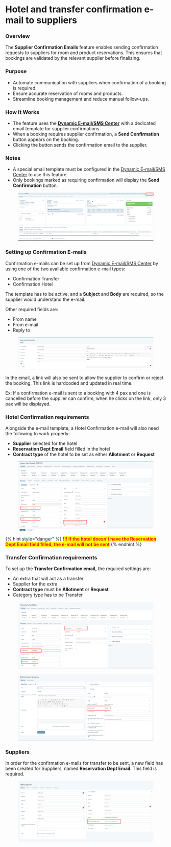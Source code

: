 # Hotel and transfer confirmation e-mail to suppliers

### Overview

The **Supplier Confirmation Emails** feature enables sending confirmation requests to suppliers for room and product reservations. This ensures that bookings are validated by the relevant supplier before finalizing.

### Purpose

* Automate communication with suppliers when confirmation of a booking is required.
* Ensure accurate reservation of rooms and products.
* Streamline booking management and reduce manual follow-ups.

### How It Works

* The feature uses the [**Dynamic E-mail/SMS Center**](email-setup/page-14/) with a dedicated email template for supplier confirmations.
* When a booking requires supplier confirmation, a **Send Confirmation** button appears on the booking.
* Clicking the button sends the confirmation email to the supplier.

### Notes

* A special email template must be configured in the [Dynamic E-mail/SMS Center](email-setup/page-14/) to use this feature.
* Only bookings marked as requiring confirmation will display the **Send Confirmation** button.

<figure><img src=".gitbook/assets/image (13).png" alt=""><figcaption></figcaption></figure>

### Setting up Confirmation E-mails <a href="#setting-up-confirmation-e-mails" id="setting-up-confirmation-e-mails"></a>

Confirmation e-mails can be set up from [Dynamic E-mail/SMS Center](email-setup/page-14/) by using one of the two available confirmation e-mail types:

* Confirmation Transfer
* Confirmation Hotel

The template has to be active, and a **Subject** and **Body** are required, so the supplier would understand the e-mail.

Other required fields are:

* From name
* From e-mail
* Reply to

<figure><img src=".gitbook/assets/image (14) (1) (1) (1) (1) (1) (1) (1) (1) (1).png" alt=""><figcaption></figcaption></figure>

In the email, a link will also be sent to allow the supplier to confirm or reject the booking. This link is hardcoded and updated in real time.

Ex: If a confirmation e-mail is sent to a booking with 4 pax and one is cancelled before the supplier can confirm, when he clicks on the link, only 3 pax will be displayed.

### Hotel Confirmation requirements <a href="#hotel-confirmation-requirements" id="hotel-confirmation-requirements"></a>

Alongside the e-mail template, a Hotel Confirmation e-mail will also need the following to work properly:

* **Supplier** selected for the hotel
* **Reservation Dept Email** field filled in the hotel
* **Contract type** of the hotel to be set as either **Allotment** or **Request**

<figure><img src=".gitbook/assets/image (14).png" alt=""><figcaption></figcaption></figure>

{% hint style="danger" %}
<mark style="color:red;">**!!! If the hotel doesn't have the Reservation Dept Email field filled, the e-mail will not be sent**</mark>
{% endhint %}

### Transfer Confirmation requirements <a href="#transfer-confirmation-requirements" id="transfer-confirmation-requirements"></a>

To set up the **Transfer Confirmation email,** the required settings are:

* An extra that will act as a transfer
* Supplier for the extra
* **Contract type** must be **Allotment** or **Request**
* Category type has to be Transfer

<figure><img src=".gitbook/assets/image (15).png" alt=""><figcaption></figcaption></figure>

<figure><img src=".gitbook/assets/image (16).png" alt=""><figcaption></figcaption></figure>

### Suppliers <a href="#suppliers" id="suppliers"></a>

In order for the confirmation e-mails for transfer to be sent, a new field has been created for Suppliers, named **Reservation Dept Email**. This field is required.

<figure><img src=".gitbook/assets/image (17).png" alt=""><figcaption></figcaption></figure>
